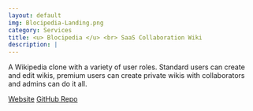 ```yaml
---
layout: default
img: Blocipedia-Landing.png
category: Services
title: <u> Blocipedia </u> <br> SaaS Collaboration Wiki
description: |
---
```

A Wikipedia clone with a variety of user roles. Standard users can create and edit wikis, premium users can create private wikis with collaborators and admins can do it all.

<a href="http://bwieber-blocipedia.herokuapp.com/" class='btn btn-default btn-lg'> <i class="fa fa-star"> </i> <span class="network-name">Website</span></a>
<a href="https://github.com/BWieber/Blocipedia" class='btn btn-default btn-lg'> <i class="fa fa-github"> </i> <span class="network-name">GitHub Repo</span></a>
